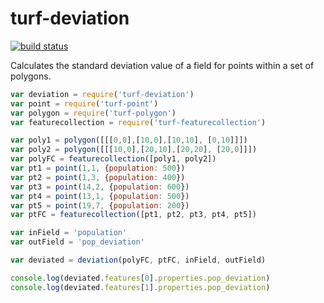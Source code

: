 turf-deviation
==============
[![build status](https://secure.travis-ci.org/Turfjs/turf-deviation.png)](http://travis-ci.org/Turfjs/turf-deviation)

Calculates the standard deviation value of a field for points within a set of polygons.

```javascript
var deviation = require('turf-deviation')
var point = require('turf-point')
var polygon = require('turf-polygon')
var featurecollection = require('turf-featurecollection')

var poly1 = polygon([[[0,0],[10,0],[10,10], [0,10]]])
var poly2 = polygon([[[10,0],[20,10],[20,20], [20,0]]])
var polyFC = featurecollection([poly1, poly2])
var pt1 = point(1,1, {population: 500})
var pt2 = point(1,3, {population: 400})
var pt3 = point(14,2, {population: 600})
var pt4 = point(13,1, {population: 500})
var pt5 = point(19,7, {population: 200})
var ptFC = featurecollection([pt1, pt2, pt3, pt4, pt5])

var inField = 'population'
var outField = 'pop_deviation'

var deviated = deviation(polyFC, ptFC, inField, outField)

console.log(deviated.features[0].properties.pop_deviation)
console.log(deviated.features[1].properties.pop_deviation)
```